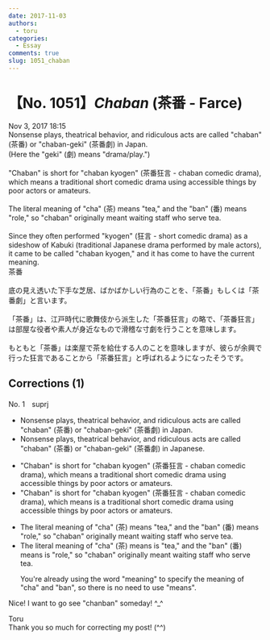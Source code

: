 ```yaml
---
date: 2017-11-03
authors:
  - toru
categories:
  - Essay
comments: true
slug: 1051_chaban
---
```


# 【No. 1051】<strong><em>Chaban</strong></em> (茶番 - Farce)
<div class="date">Nov 3, 2017 18:15</div>
<div id="post"><div id="body_show_ori">
Nonsense plays, theatrical behavior, and ridiculous acts are called "chaban" (茶番) or "chaban-geki" (茶番劇) in Japan.<br/>(Here the "geki" (劇) means "drama/play.")<br/><br/>"Chaban" is short for "chaban kyogen" (茶番狂言 - chaban comedic drama), which means a traditional short comedic drama using accessible things by poor actors or amateurs.<br/><br/>The literal meaning of "cha" (茶) means "tea," and the "ban" (番) means "role," so "chaban" originally meant waiting staff who serve tea.<br/><br/>Since they often performed "kyogen" (狂言 - short comedic drama) as a sideshow of Kabuki (traditional Japanese drama performed by male actors), it came to be called "chaban kyogen," and it has come to have the current meaning.
</div></div>

<!-- more -->

<div id="post_ja"><div id="body_show_mo">
茶番<br/><br/>底の見え透いた下手な芝居、ばかばかしい行為のことを、「茶番」もしくは「茶番劇」と言います。<br/><br/>「茶番」は、江戸時代に歌舞伎から派生した「茶番狂言」の略で、「茶番狂言」は部屋な役者や素人が身近なもので滑稽な寸劇を行うことを意味します。<br/><br/>もともと「茶番」は楽屋で茶を給仕する人のことを意味しますが、彼らが余興で行った狂言であることから「茶番狂言」と呼ばれるようになったそうです。
</div></div>

## Corrections (1)
<div id="block"><div class="first_name"> No. 1　<span class="just_name">suprj</span></div><div id="block2">
<ul class="correction_field">
<li class="incorrect">Nonsense plays, theatrical behavior, and ridiculous acts are called "chaban" (茶番) or "chaban-geki" (茶番劇) in Japan.</li>
<li class="corrected correct">
Nonsense plays, theatrical behavior, and ridiculous acts are called "chaban" (茶番) or "chaban-geki" (茶番劇) in Japan<span class="f_red">ese.</span>
</li>
</ul>
<ul class="correction_field">
<li class="incorrect">"Chaban" is short for "chaban kyogen" (茶番狂言 - chaban comedic drama), which means a traditional short comedic drama using accessible things by poor actors or amateurs.</li>
<li class="corrected correct">
"Chaban" is short for "chaban kyogen" (茶番狂言 - chaban comedic drama), which <span class="sline">means</span> <span class="f_red">is</span> a traditional short comedic drama using accessible things by poor actors or amateurs.
</li>
</ul>
<ul class="correction_field">
<li class="incorrect">The literal meaning of "cha" (茶) means "tea," and the "ban" (番) means "role," so "chaban" originally meant waiting staff who serve tea.</li>
<li class="corrected correct">
The literal meaning of "cha" (茶) <span class="sline">means</span> <span class="f_red">is</span> "tea," and the "ban" (番) <span class="sline">means</span> <span class="f_red">is</span> "role," so "chaban" originally meant waiting staff who serve tea.
<p class="correction_comment">You're already using the word "meaning" to specify the meaning of "cha" and "ban", so there is no need to use "means".</p>
</li>
</ul>
<p class="comment_small">
 Nice! I want to go see "chanban" someday! ^_^
</p>

</div><div class="name"><span class="just_name">Toru</span><br>
Thank you so much for correcting my post! (^^)
</div>
</div>
